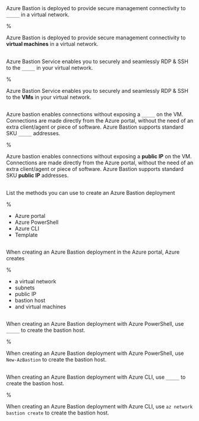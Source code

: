 ##

Azure Bastion is deployed to provide secure management connectivity to `_____` in a virtual network.

%

Azure Bastion is deployed to provide secure management connectivity to **virtual machines** in a virtual network.

##

Azure Bastion Service enables you to securely and seamlessly RDP & SSH to the `_____` in your virtual network.

%

Azure Bastion Service enables you to securely and seamlessly RDP & SSH to the **VMs** in your virtual network.

##

Azure bastion enables connections without exposing a `_____` on the VM. Connections are made directly from the Azure portal, without the need of an extra client/agent or piece of software. Azure Bastion supports standard SKU `_____` addresses.

%

Azure bastion enables connections without exposing a **public IP** on the VM. Connections are made directly from the Azure portal, without the need of an extra client/agent or piece of software. Azure Bastion supports standard SKU **public IP** addresses.

##

List the methods you can use to create an Azure Bastion deployment

%

- Azure portal
- Azure PowerShell
- Azure CLI
- Template

##

When creating an Azure Bastion deployment in the  Azure portal, Azure creates

%

- a virtual network
- subnets
- public IP
- bastion host
- and virtual machines

##

When creating an Azure Bastion deployment with Azure PowerShell, use `_____` to create the bastion host.

%

When creating an Azure Bastion deployment with Azure PowerShell, use `New-AzBastion` to create the bastion host.

##

When creating an Azure Bastion deployment with Azure CLI, use `_____` to create the bastion host.

%

When creating an Azure Bastion deployment with Azure CLI, use `az network bastion create` to create the bastion host.
